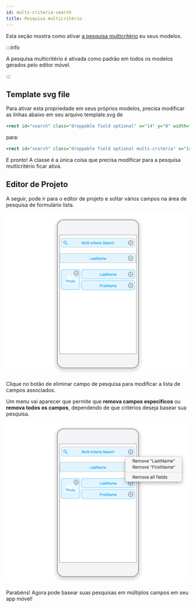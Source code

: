 ```yaml
---
id: multi-criteria-search
title: Pesquisa multicritério
---
```



Esta seção mostra como ativar [a pesquisa multicritério](../../project-definition/forms#multi-criteria-search) eu seus modelos.

:::info

A pesquisa multicritério é ativada como padrão em todos os modelos gerados pelo editor móvel.

:::

## Template svg file

Para ativar esta propriedade em seus próprios modelos, precisa modificar as linhas abaixo em seu arquivo template.svg de

```xml
<rect id="search" class="droppable field optional" x="14" y="0" width="238" height="30" stroke-dasharray="5,2" ios:type="0,1,2,4,8,9,11,25,35" ios:bind="searchableField"/>

```

para:

```xml
<rect id="search" class="droppable field optional multi-criteria" x="14" y="0" width="238" height="30" stroke-dasharray="5,2" ios:type="0,1,2,4,8,9,11,25,35" ios:bind="searchableField"/>

```

E pronto! A classe é a única coisa que precisa modificar para a pesquisa multicritério ficar ativa.

## Editor de Projeto

A seguir, pode ir para o editor de projeto e soltar vários campos na área de pesquisa de formulário lista.

![Multi-criteria search in the project editor](img/multi-criteria-search-forms-section.png)

Clique no botão de eliminar campo de pesquisa para modificar a lista de campos associados.

Um menu vai aparecer que permite que **remova campos especificos** ou **remova todos os campos**, dependendo de que critérios deseja basear sua pesquisa.

![Modify Multi-criteria search fields](img/multi-criteria-search-forms-section-remove-fields.png)

Parabéns! Agora pode basear suas pesquisas em múltiplos campos em seu app móvel!
